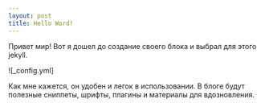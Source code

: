 ```yaml
---
layout: post
title: Hello Word!
---
```


Привет мир! Вот я дошел до создание своего блока и выбрал для этого jekyll.

![_config.yml]

Как мне кажется, он удобен и легок в использовании. В блоге будут полезные сниппеты, шрифты, плагины и материалы для вдозновления.
